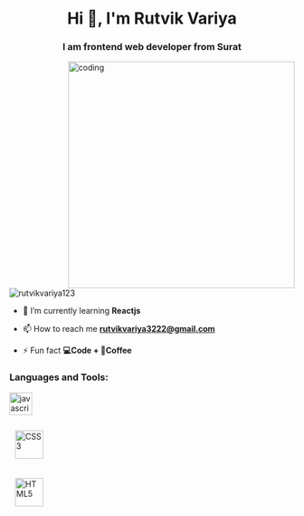 <h1 align="center">Hi 👋, I'm Rutvik Variya</h1>
<h3 align="center">I am frontend web developer from Surat</h3>

<img align="right" alt="coding" width="400" src="https://encrypted-tbn0.gstatic.com/images?q=tbn:ANd9GcTJsKZVppBhshJBN6_RHp9luylwz4eQO4I8Tg&usqp=CAU">

<p align="left"> <img src="https://komarev.com/ghpvc/?username=rutvikvariya123&label=Profile%20views&color=0e75b6&style=flat" alt="rutvikvariya123" /> </p>

- 🌱 I’m currently learning **Reactjs**

- 📫 How to reach me **rutvikvariya3222@gmail.com**

- ⚡ Fun fact **💻Code + 🍵Coffee**

<div align="left">
  <h3>Languages and Tools:</h3>
  
  <img src="https://cdn.jsdelivr.net/gh/devicons/devicon/icons/javascript/javascript-original.svg" height="40" alt="javascript logo"  />
  <img width="12" />

  <a href="https://www.w3schools.com/css/" target="_blank"><img style="margin: 10px" src="https://profilinator.rishav.dev/skills-assets/css3-original-wordmark.svg" alt="CSS3" height="50" /></a>  
  <img width="12" />
  
  <a href="https://en.wikipedia.org/wiki/HTML5" target="_blank"><img style="margin: 10px" src="https://profilinator.rishav.dev/skills-assets/html5-original-wordmark.svg" alt="HTML5" height="50" /></a>  
  <img width="12" />
  
  </div>
